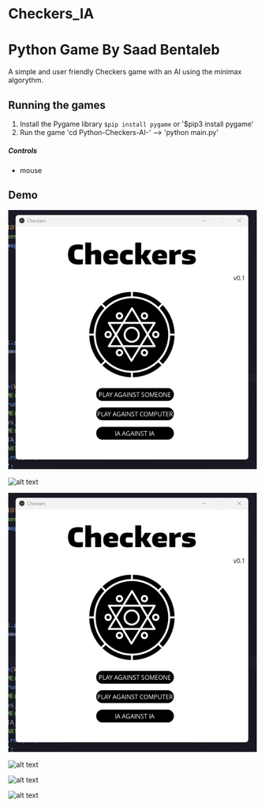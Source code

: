 # Checkers_IA

# Python Game By Saad Bentaleb

A simple and user friendly Checkers game with an AI using the minimax algorythm.

## Running the games
1. Install the Pygame library `$pip install pygame` or '$pip3 install pygame'
2. Run the game 'cd Python-Checkers-AI-' --> 'python main.py'

##### Controls
* mouse

## Demo
![alt text](https://github.com/SAAD-BEN/Checkers_IA/blob/main/screenshots/1.png?raw=true)

![alt text](https://github.com/SAAD-BEN/Checkers_IA/tree/main/screenshots/2.png?raw=true)

![alt text](https://github.com/SAAD-BEN/Checkers_IA/blob/main/screenshots/1.png?raw=true)

![alt text](https://github.com/SAAD-BEN/Checkers_IA/tree/main/screenshots/3.png?raw=true)

![alt text](https://github.com/SAAD-BEN/Checkers_IA/tree/main/screenshots/4.png?raw=true)

![alt text](https://github.com/SAAD-BEN/Checkers_IA/tree/main/screenshots/5.png?raw=true)
